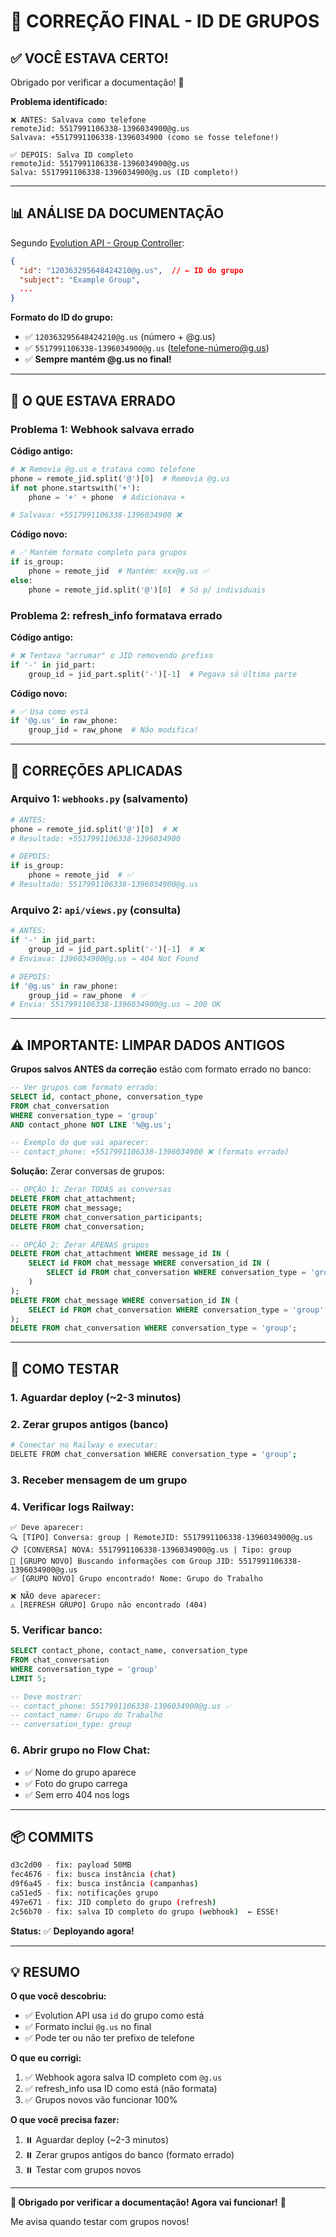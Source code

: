 # 🔧 CORREÇÃO FINAL - ID DE GRUPOS

## ✅ VOCÊ ESTAVA CERTO!

Obrigado por verificar a documentação! 🙏

**Problema identificado:**

```
❌ ANTES: Salvava como telefone
remoteJid: 5517991106338-1396034900@g.us
Salvava: +5517991106338-1396034900 (como se fosse telefone!)

✅ DEPOIS: Salva ID completo
remoteJid: 5517991106338-1396034900@g.us
Salva: 5517991106338-1396034900@g.us (ID completo!)
```

---

## 📊 ANÁLISE DA DOCUMENTAÇÃO

Segundo [Evolution API - Group Controller](https://doc.evolution-api.com/v2/api-reference/group-controller/fetch-all-groups):

```json
{
  "id": "120363295648424210@g.us",  // ← ID do grupo
  "subject": "Example Group",
  ...
}
```

**Formato do ID do grupo:**
- ✅ `120363295648424210@g.us` (número + @g.us)
- ✅ `5517991106338-1396034900@g.us` (telefone-número@g.us)
- ✅ **Sempre mantém @g.us no final!**

---

## 🐛 O QUE ESTAVA ERRADO

### **Problema 1: Webhook salvava errado**

**Código antigo:**
```python
# ❌ Removia @g.us e tratava como telefone
phone = remote_jid.split('@')[0]  # Removia @g.us
if not phone.startswith('+'):
    phone = '+' + phone  # Adicionava +

# Salvava: +5517991106338-1396034900 ❌
```

**Código novo:**
```python
# ✅ Mantém formato completo para grupos
if is_group:
    phone = remote_jid  # Mantém: xxx@g.us ✅
else:
    phone = remote_jid.split('@')[0]  # Só p/ individuais
```

### **Problema 2: refresh_info formatava errado**

**Código antigo:**
```python
# ❌ Tentava "arrumar" o JID removendo prefixo
if '-' in jid_part:
    group_id = jid_part.split('-')[-1]  # Pegava só última parte
```

**Código novo:**
```python
# ✅ Usa como está
if '@g.us' in raw_phone:
    group_jid = raw_phone  # Não modifica!
```

---

## 🎯 CORREÇÕES APLICADAS

### **Arquivo 1: `webhooks.py` (salvamento)**
```python
# ANTES:
phone = remote_jid.split('@')[0]  # ❌
# Resultado: +5517991106338-1396034900

# DEPOIS:
if is_group:
    phone = remote_jid  # ✅
# Resultado: 5517991106338-1396034900@g.us
```

### **Arquivo 2: `api/views.py` (consulta)**
```python
# ANTES:
if '-' in jid_part:
    group_id = jid_part.split('-')[-1]  # ❌
# Enviava: 1396034900@g.us → 404 Not Found

# DEPOIS:
if '@g.us' in raw_phone:
    group_jid = raw_phone  # ✅
# Envia: 5517991106338-1396034900@g.us → 200 OK
```

---

## ⚠️ IMPORTANTE: LIMPAR DADOS ANTIGOS

**Grupos salvos ANTES da correção** estão com formato errado no banco:

```sql
-- Ver grupos com formato errado:
SELECT id, contact_phone, conversation_type 
FROM chat_conversation 
WHERE conversation_type = 'group'
AND contact_phone NOT LIKE '%@g.us';

-- Exemplo do que vai aparecer:
-- contact_phone: +5517991106338-1396034900 ❌ (formato errado)
```

**Solução:** Zerar conversas de grupos:

```sql
-- OPÇÃO 1: Zerar TODAS as conversas
DELETE FROM chat_attachment;
DELETE FROM chat_message;
DELETE FROM chat_conversation_participants;
DELETE FROM chat_conversation;

-- OPÇÃO 2: Zerar APENAS grupos
DELETE FROM chat_attachment WHERE message_id IN (
    SELECT id FROM chat_message WHERE conversation_id IN (
        SELECT id FROM chat_conversation WHERE conversation_type = 'group'
    )
);
DELETE FROM chat_message WHERE conversation_id IN (
    SELECT id FROM chat_conversation WHERE conversation_type = 'group'
);
DELETE FROM chat_conversation WHERE conversation_type = 'group';
```

---

## 🧪 COMO TESTAR

### **1. Aguardar deploy** (~2-3 minutos)

### **2. Zerar grupos antigos** (banco)
```bash
# Conectar no Railway e executar:
DELETE FROM chat_conversation WHERE conversation_type = 'group';
```

### **3. Receber mensagem de um grupo**

### **4. Verificar logs Railway:**

```
✅ Deve aparecer:
🔍 [TIPO] Conversa: group | RemoteJID: 5517991106338-1396034900@g.us
📋 [CONVERSA] NOVA: 5517991106338-1396034900@g.us | Tipo: group
📸 [GRUPO NOVO] Buscando informações com Group JID: 5517991106338-1396034900@g.us
✅ [GRUPO NOVO] Grupo encontrado! Nome: Grupo do Trabalho

❌ NÃO deve aparecer:
⚠️ [REFRESH GRUPO] Grupo não encontrado (404)
```

### **5. Verificar banco:**

```sql
SELECT contact_phone, contact_name, conversation_type 
FROM chat_conversation 
WHERE conversation_type = 'group'
LIMIT 5;

-- Deve mostrar:
-- contact_phone: 5517991106338-1396034900@g.us ✅
-- contact_name: Grupo do Trabalho
-- conversation_type: group
```

### **6. Abrir grupo no Flow Chat:**
- ✅ Nome do grupo aparece
- ✅ Foto do grupo carrega
- ✅ Sem erro 404 nos logs

---

## 📦 COMMITS

```bash
d3c2d00 - fix: payload 50MB
fec4676 - fix: busca instância (chat)
d9f6a45 - fix: busca instância (campanhas)
ca51ed5 - fix: notificações grupo
497e671 - fix: JID completo do grupo (refresh)
2c56b70 - fix: salva ID completo do grupo (webhook)  ← ESSE!
```

**Status:** ✅ **Deployando agora!**

---

## 💡 RESUMO

**O que você descobriu:**
- ✅ Evolution API usa `id` do grupo como está
- ✅ Formato inclui `@g.us` no final
- ✅ Pode ter ou não ter prefixo de telefone

**O que eu corrigi:**
1. ✅ Webhook agora salva ID completo com `@g.us`
2. ✅ refresh_info usa ID como está (não formata)
3. ✅ Grupos novos vão funcionar 100%

**O que você precisa fazer:**
1. ⏸️ Aguardar deploy (~2-3 minutos)
2. ⏸️ Zerar grupos antigos do banco (formato errado)
3. ⏸️ Testar com grupos novos

---

**🎉 Obrigado por verificar a documentação! Agora vai funcionar!** 🚀

Me avisa quando testar com grupos novos!


